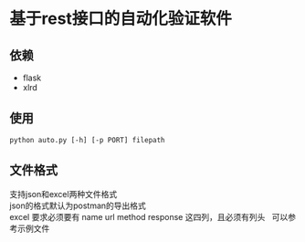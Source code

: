 # 基于rest接口的自动化验证软件

## 依赖
- flask
- xlrd

## 使用
`python auto.py [-h] [-p PORT] filepath`

## 文件格式
支持json和excel两种文件格式  
json的格式默认为postman的导出格式  
excel 要求必须要有 name url method response 这四列，且必须有列头  
可以参考示例文件

